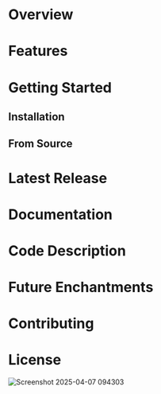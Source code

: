 # Overview

# Features

# Getting Started

## Installation

## From Source

# Latest Release

# Documentation

# Code Description

# Future Enchantments

# Contributing

# License

![Screenshot 2025-04-07 094303](https://github.com/user-attachments/assets/ee6ad579-0cc0-49f8-8d33-c8d75d14e29a)
